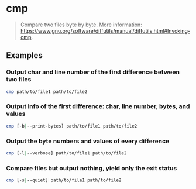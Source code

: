 # cmp

> Compare two files byte by byte. More information: <https://www.gnu.org/software/diffutils/manual/diffutils.html#Invoking-cmp>.

## Examples

### Output char and line number of the first difference between two files

```bash
cmp path/to/file1 path/to/file2
```

### Output info of the first difference: char, line number, bytes, and values

```bash
cmp [-b|--print-bytes] path/to/file1 path/to/file2
```

### Output the byte numbers and values of every difference

```bash
cmp [-l|--verbose] path/to/file1 path/to/file2
```

### Compare files but output nothing, yield only the exit status

```bash
cmp [-s|--quiet] path/to/file1 path/to/file2
```
